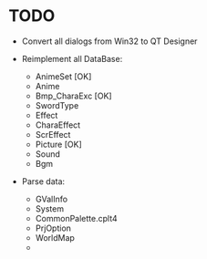 # TODO

- Convert all dialogs from Win32 to QT Designer

- Reimplement all DataBase:
    - AnimeSet          [OK]
    - Anime
    - Bmp_CharaExc      [OK]
    - SwordType
    - Effect
    - CharaEffect
    - ScrEffect
    - Picture           [OK]
    - Sound
    - Bgm
- Parse data:
    - GValInfo
    - System
    - CommonPalette.cplt4
    - PrjOption
    - WorldMap
    - 
 